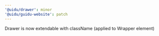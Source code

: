 ```yaml
---
'@uidu/drawer': minor
'@uidu/guidu-website': patch
---
```


Drawer is now extendable with className (applied to Wrapper element)
